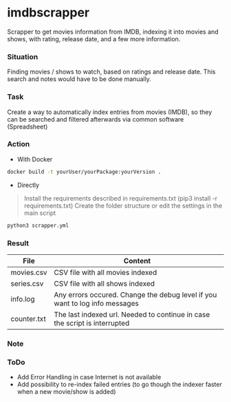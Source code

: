# imdbscrapper
Scrapper to get movies information from IMDB, indexing it into movies and shows, with rating, release date, and a few more information.

### Situation
Finding movies / shows to watch, based on ratings and release date.
This search and notes would have to be done manually.


### Task
Create a way to automatically index entries from movies (IMDB), so they can be searched and filtered afterwards via common software (Spreadsheet)

### Action
- With Docker

```sh
docker build -t yourUser/yourPackage:yourVersion .
```

- Directly

> Install the requirements described in requirements.txt (pip3 install -r requirements.txt)
> Create the folder structure or edit the settings in the main script
```sh
python3 scrapper.yml
```
### Result
| File | Content |
| ------ | ------ |
| movies.csv | CSV file with all movies indexed |
| series.csv | CSV file with all shows indexed |
| info.log | Any errors occured. Change the debug level if you want to log info messages |
| counter.txt | The last indexed url. Needed to continue in case the script is interrupted |

### Note

### ToDo
- Add Error Handling in case Internet is not available
- Add possibility to re-index failed entries (to go though the indexer faster when a new movie/show is added)

